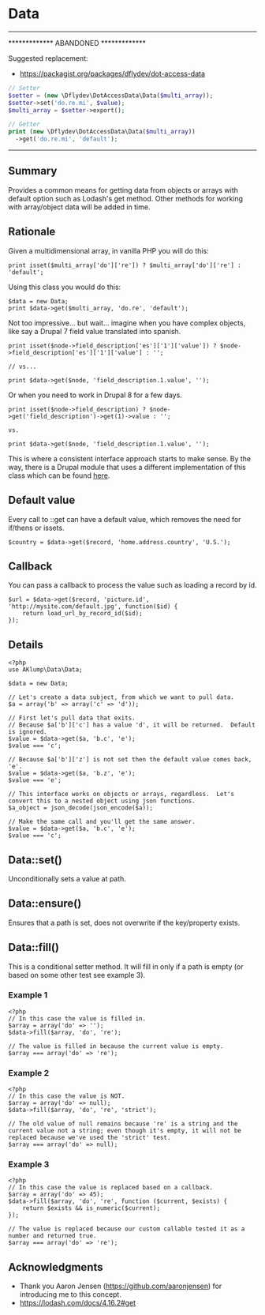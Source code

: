 # Data

---
*************  ABANDONED *************

Suggested replacement:
- https://packagist.org/packages/dflydev/dot-access-data

```php
// Setter
$setter = (new \Dflydev\DotAccessData\Data($multi_array));
$setter->set('do.re.mi', $value);
$multi_array = $setter->export();

// Getter
print (new \Dflydev\DotAccessData\Data($multi_array))
  ->get('do.re.mi', 'default');
```
---

## Summary
Provides a common means for getting data from objects or arrays with default option such as Lodash's get method.  Other methods for working with array/object data will be added in time.

## Rationale
Given a multidimensional array, in vanilla PHP you will do this:

    print isset($multi_array['do']['re']) ? $multi_array['do']['re'] : 'default';

Using this class you would do this:

    $data = new Data;
    print $data->get($multi_array, 'do.re', 'default');

Not too impressive... but wait... imagine when you have complex objects, like say a Drupal 7 field value translated into spanish.

    print isset($node->field_description['es']['1']['value']) ? $node->field_description['es']['1']['value'] : '';
    
    // vs...
    
    print $data->get($node, 'field_description.1.value', '');
    
Or when you need to work in Drupal 8 for a few days.

    print isset($node->field_description) ? $node->get('field_description')->get(1)->value : '';
    
    vs.
    
    print $data->get($node, 'field_description.1.value', '');
    
This is where a consistent interface approach starts to make sense.  By the way, there is a Drupal module that uses a different implementation of this class which can be found [here](https://www.drupal.org/project/data_api).

## Default value
Every call to ::get can have a default value, which removes the need for if/thens or issets.
    
    $country = $data->get($record, 'home.address.country', 'U.S.');

## Callback
You can pass a callback to process the value such as loading a record by id.

    $url = $data->get($record, 'picture.id', 'http://mysite.com/default.jpg', function($id) {
        return load_url_by_record_id($id);
    });

## Details
    <?php
    use AKlump\Data\Data;
    
    $data = new Data;
    
    // Let's create a data subject, from which we want to pull data.
    $a = array('b' => array('c' => 'd'));
    
    // First let's pull data that exits.
    // Because $a['b']['c'] has a value 'd', it will be returned.  Default is ignored.
    $value = $data->get($a, 'b.c', 'e');
    $value === 'c';
    
    // Because $a['b']['z'] is not set then the default value comes back, 'e'.
    $value = $data->get($a, 'b.z', 'e');
    $value === 'e';
    
    // This interface works on objects or arrays, regardless.  Let's convert this to a nested object using json functions.
    $a_object = json_decode(json_encode($a));
    
    // Make the same call and you'll get the same answer.
    $value = $data->get($a, 'b.c', 'e');
    $value === 'c';

## Data::set()
Unconditionally sets a value at path.

## Data::ensure()
Ensures that a path is set, does not overwrite if the key/property exists.

## Data::fill()
This is a conditional setter method.  It will fill in only if a path is empty (or based on some other test see example 3).

### Example 1
    <?php
    // In this case the value is filled in.
    $array = array('do' => '');
    $data->fill($array, 'do', 're');
    
    // The value is filled in because the current value is empty.
    $array === array('do' => 're');
    
### Example 2
    <?php
    // In this case the value is NOT.
    $array = array('do' => null);
    $data->fill($array, 'do', 're', 'strict');
    
    // The old value of null remains because 're' is a string and the current value not a string; even though it's empty, it will not be replaced because we've used the 'strict' test.
    $array === array('do' => null); 
      
### Example 3
    <?php
    // In this case the value is replaced based on a callback.
    $array = array('do' => 45);
    $data->fill($array, 'do', 're', function ($current, $exists) {
        return $exists && is_numeric($current);
    });
    
    // The value is replaced because our custom callable tested it as a number and returned true.
    $array === array('do' => 're');

## Acknowledgments
* Thank you Aaron Jensen (https://github.com/aaronjensen) for introducing me to this concept.
* https://lodash.com/docs/4.16.2#get
